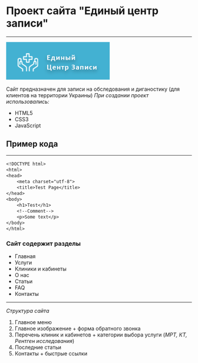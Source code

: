 # Проект сайта "Единый центр записи"
***
![Иллюстрация к проекту](https://github.com/daryna22/test_new/raw/main/logo.png)  

Сайт предназначен для записи на обследования и диганостику (для клиентов на территории Украины)
*При создании проект использовались:*
* HTML5
* CSS3
* JavaScript
## Пример кода 
***
    <!DOCTYPE html>
    <html>
    <head>
        <meta charset="utf-8">
        <title>Test Page</title>
    </head>
    <body>
        <h1>Test</h1>
        <!--Comment-->
        <p>Some text</p>
    </body>
    </html>
### Сайт содержит разделы
- Главная 
- Услуги 
- Клиники и кабинеты
- О нас
- Статьи 
- FAQ
- Контакты
***
*Структура сайта*
1. Главное меню
2. Главное изображение + форма обратного звонка
3. Перечень клиник и кабинетов + категории выбора услуги (*МРТ, КТ, Рентген исследования*)
4. Последние статьи 
5. Контакты + быстрые ссылки
